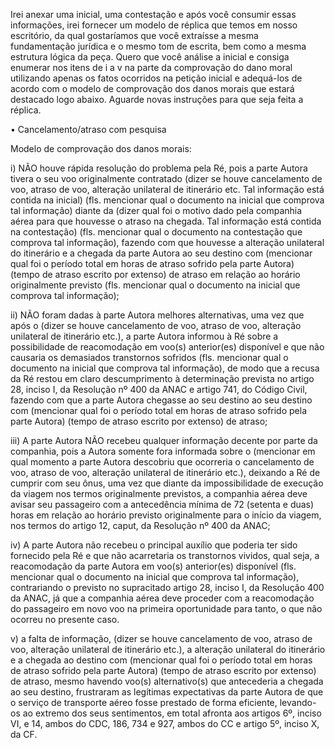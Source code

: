 Irei anexar uma inicial, uma contestação e após você consumir essas informações, irei fornecer um modelo de réplica que temos em nosso escritório, da qual gostaríamos que você extraísse a mesma fundamentação jurídica e o mesmo tom de escrita, bem como a mesma estrutura lógica da peça. Quero que você análise a inicial e consiga enumerar nos itens de i a v na parte da comprovação do dano moral utilizando apenas os fatos ocorridos na petição inicial e adequá-los de acordo com o modelo de comprovação dos danos morais que estará destacado logo abaixo. Aguarde novas instruções para que seja feita a réplica.

•	Cancelamento/atraso com pesquisa

Modelo de comprovação dos danos morais:

i)	NÃO houve rápida resolução do problema pela Ré, pois a parte Autora tivera o seu voo originalmente contratado (dizer se houve cancelamento de voo, atraso de voo, alteração unilateral de itinerário etc. Tal informação está contida na inicial) (fls. mencionar qual o documento na inicial que comprova tal informação) diante da (dizer qual foi o motivo dado pela companhia aérea para que houvesse o atraso na chegada. Tal informação está contida na contestação) (fls. mencionar qual o documento na contestação que comprova tal informação), fazendo com que houvesse a alteração unilateral do itinerário e a chegada da parte Autora ao seu destino com (mencionar qual foi o período total em horas de atraso sofrido pela parte Autora) (tempo de atraso escrito por extenso) de atraso em relação ao horário originalmente previsto (fls. mencionar qual o documento na inicial que comprova tal informação);

ii)	NÃO foram dadas à parte Autora melhores alternativas, uma vez que após o (dizer se houve cancelamento de voo, atraso de voo, alteração unilateral de itinerário etc.), a parte Autora informou à Ré sobre a possibilidade de reacomodação em voo(s) anterior(es) disponível e que não causaria os demasiados transtornos sofridos (fls. mencionar qual o documento na inicial que comprova tal informação), de modo que a recusa da Ré restou em claro descumprimento à determinação prevista no artigo 28, inciso I, da Resolução nº 400 da ANAC e artigo 741, do Código Civil, fazendo com que a parte Autora chegasse ao seu destino ao seu destino com (mencionar qual foi o período total em horas de atraso sofrido pela parte Autora) (tempo de atraso escrito por extenso) de atraso;

iii)	A parte Autora NÃO recebeu qualquer informação decente por parte da companhia, pois a Autora somente fora informada sobre o (mencionar em qual momento a parte Autora descobriu que ocorreria o cancelamento de voo, atraso de voo, alteração unilateral de itinerário etc.), deixando a Ré de cumprir com seu ônus, uma vez que diante da impossibilidade de execução da viagem nos termos originalmente previstos, a companhia aérea deve avisar seu passageiro com a antecedência mínima de 72 (setenta e duas) horas em relação ao horário previsto originalmente para o início da viagem, nos termos do artigo 12, caput, da Resolução nº 400 da ANAC;

iv)	A parte Autora não recebeu o principal auxílio que poderia ter sido fornecido pela Ré e que não acarretaria os transtornos vividos, qual seja, a reacomodação da parte Autora em voo(s) anterior(es) disponível (fls. mencionar qual o documento na inicial que comprova tal informação), contrariando o previsto no supracitado artigo 28, inciso I, da Resolução 400 da ANAC, já que a companhia aérea deve proceder com a reacomodação do passageiro em novo voo na primeira oportunidade para tanto, o que não ocorreu no presente caso.

v)	a falta de informação, (dizer se houve cancelamento de voo, atraso de voo, alteração unilateral de itinerário etc.), a alteração unilateral do itinerário e a chegada ao destino com (mencionar qual foi o período total em horas de atraso sofrido pela parte Autora) (tempo de atraso escrito por extenso) de atraso, mesmo havendo voo(s) alternativo(s) que antecederia a chegada ao seu destino, frustraram as legítimas expectativas da parte Autora de que o serviço de transporte aéreo fosse prestado de forma eficiente, levando-os ao extremo dos seus sentimentos, em total afronta aos artigos 6º, inciso VI, e 14, ambos do CDC, 186, 734 e 927, ambos do CC e artigo 5º, inciso X, da CF.
